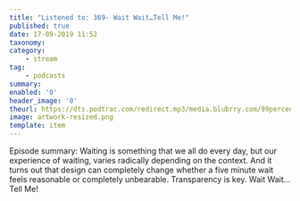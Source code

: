 ```yaml
---
title: "Listened to: 369- Wait Wait…Tell Me!"
published: true
date: 17-09-2019 11:52
taxonomy:
category:
	- stream
tag:
	- podcasts
summary:
enabled: '0'
header_image: '0'
theurl: https://dts.podtrac.com/redirect.mp3/media.blubrry.com/99percentinvisible/dovetail.prxu.org/96/82a7d106-c65f-404e-9ca8-674a3f29b131/01_369_Wait_Wait...Tell_Me_pt_01.mp3
image: artwork-resized.png
template: item
---
```

 
Episode summary: Waiting is something that we all do every day, but our experience of waiting, varies radically depending on the context. And it turns out that design can completely change whether a five minute wait feels reasonable or completely unbearable. Transparency is key. Wait Wait…Tell Me!
